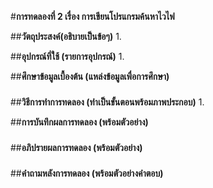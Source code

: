 #**การทดลองที่ 2 เรื่อง การเขียนโปรแกรมค้นหาไวไฟ**

##**วัตถุประสงค์(อธิบายเป็นข้อๆ)**
1.

##**อุปกรณ์ที่ใช้ (รายการอุปกรณ์)**
1.

##**ศึกษาข้อมูลเบื้องต้น (แหล่งข้อมูลเพื่อการศึกษา)**
###

##**วิธีการทำการทดลอง (ทำเป็นขั้นตอนพร้อมภาพประกอบ)**
1.

##**การบันทึกผลการทดลอง (พร้อมตัวอย่าง)**
###

##**อภิปรายผลการทดลอง (พร้อมตัวอย่าง)**
###

##**คำถามหลังการทดลอง (พร้อมตัวอย่างคำตอบ)**
